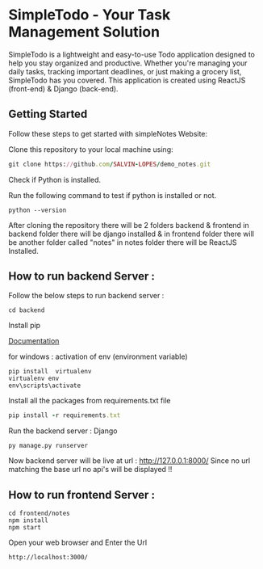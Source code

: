 # SimpleTodo - Your Task Management Solution

SimpleTodo is a lightweight and easy-to-use Todo application designed to help you stay organized and productive. Whether you're managing your daily tasks, tracking important deadlines, or just making a grocery list, SimpleTodo has you covered.
This application is created using ReactJS (front-end) & Django (back-end).

## Getting Started

Follow these steps to get started with simpleNotes Website:

Clone this repository to your local machine using:

```ruby
git clone https://github.com/SALVIN-LOPES/demo_notes.git
```

Check if Python is installed.

Run the following command to test if python is installed or not.

```
python --version
```

After cloning the repository there will be 2 folders backend & frontend in backend folder there will be django installed & in frontend folder there will be another folder called "notes" in notes folder there will be ReactJS Installed.

## How to run backend Server :

Follow the below steps to run backend server :

```
cd backend
```

Install pip

[Documentation](https://www.geeksforgeeks.org/how-to-install-pip-on-windows/?ref=gcse)

for windows : activation of env (environment variable)

```
pip install  virtualenv
virtualenv env
env\scripts\activate
```

Install all the packages from requirements.txt file

```ruby
pip install -r requirements.txt
```

Run the backend server : Django

```
py manage.py runserver
```

Now backend server will be live at url : http://127.0.0.1:8000/
Since no url matching the base url no api's will be displayed !!

## How to run frontend Server :

```
cd frontend/notes
npm install
npm start
```

Open your web browser and Enter the Url

```
http://localhost:3000/
```
